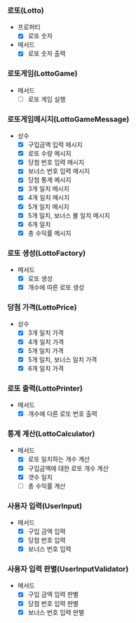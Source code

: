 ### 로또(Lotto)
- 프로퍼티
  - [x] 로또 숫자
- 메서드
  - [x] 로또 숫자 출력

### 로또게임(LottoGame)
- 메서드
  - [ ] 로또 게임 실행

### 로또게임메시지(LottoGameMessage)
- 상수
  - [x] 구입금액 입력 메시지
  - [x] 로또 수량 메시지
  - [x] 당첨 번호 입력 메시지
  - [x] 보너스 번호 입력 메시지
  - [x] 당첨 통계 메시지
  - [x] 3개 일치 메시지
  - [x] 4개 일치 메시지
  - [x] 5개 일치 메시지
  - [x] 5개 일치, 보너스 볼 일치 메시지
  - [x] 6개 일치
  - [x] 총 수익률 메시지

### 로또 생성(LottoFactory)
- 메서드
  - [x] 로또 생성
  - [x] 개수에 따른 로또 생성

### 당첨 가격(LottoPrice)
- 상수
  - [X] 3개 일치 가격
  - [x] 4개 일치 가격
  - [x] 5개 일치 가격
  - [x] 5개 일치, 보너스 일치 가격
  - [x] 6개 일치 가격

### 로또 출력(LottoPrinter)
- 메서드
  - [X] 개수에 다른 로또 번호 출력

### 통계 계산(LottoCalculator)
- 메서드
  - [x] 로또 일치하는 개수 계산
  - [x] 구입금액에 대한 로또 개수 계산
  - [x] 갯수 일치
  - [ ] 총 수익률 계산

### 사용자 입력(UserInput)
- 메서드
  - [x] 구입 금액 입력
  - [x] 당첨 번호 입력
  - [x] 보너스 번호 입력

### 사용자 입력 판별(UserInputValidator)
- 메서드
  - [X] 구입 금액 입력 판별
  - [x] 당첨 번호 입력 판별
  - [x] 보너스 번호 입력 판별